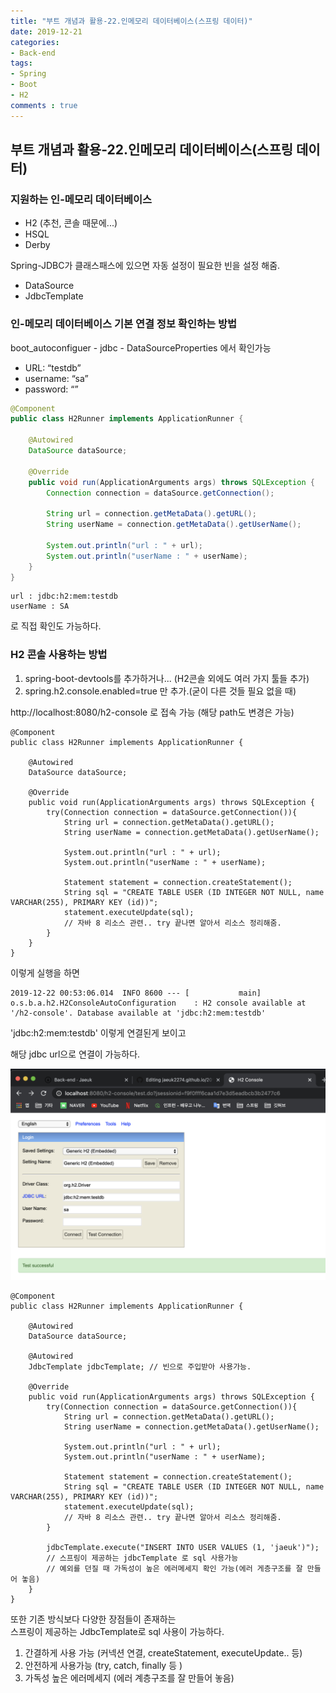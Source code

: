 ```yaml
---
title: "부트 개념과 활용-22.인메모리 데이터베이스(스프링 데이터)"
date: 2019-12-21
categories:
- Back-end
tags:
- Spring 
- Boot
- H2
comments : true
---
```


## 부트 개념과 활용-22.인메모리 데이터베이스(스프링 데이터)
### 지원하는 인-메모리 데이터베이스  
- H2 (추천, 콘솔 때문에...)
- HSQL
- Derby
  
Spring-JDBC가 클래스패스에 있으면 자동 설정이 필요한 빈을 설정 해줌.
- DataSource
- JdbcTemplate


### 인-메모리 데이터베이스 기본 연결 정보 확인하는 방법
boot_autoconfiguer - jdbc - DataSourceProperties 에서 확인가능
- URL: “testdb”
- username: “sa”
- password: “”

~~~java
@Component
public class H2Runner implements ApplicationRunner {

    @Autowired
    DataSource dataSource;

    @Override
    public void run(ApplicationArguments args) throws SQLException {
        Connection connection = dataSource.getConnection();

        String url = connection.getMetaData().getURL();
        String userName = connection.getMetaData().getUserName();

        System.out.println("url : " + url);
        System.out.println("userName : " + userName);
    }
}
~~~
~~~
url : jdbc:h2:mem:testdb
userName : SA
~~~

로 직접 확인도 가능하다.


### H2 콘솔 사용하는 방법
1. spring-boot-devtools를 추가하거나... (H2콘솔 외에도 여러 가지 툴들 추가)
2. spring.h2.console.enabled=true 만 추가.(굳이 다른 것들 필요 없을 때)          
 
http://localhost:8080/h2-console 로 접속 가능 (해당 path도 변경은 가능)

~~~
@Component
public class H2Runner implements ApplicationRunner {

    @Autowired
    DataSource dataSource;

    @Override
    public void run(ApplicationArguments args) throws SQLException {
        try(Connection connection = dataSource.getConnection()){
            String url = connection.getMetaData().getURL();
            String userName = connection.getMetaData().getUserName();

            System.out.println("url : " + url);
            System.out.println("userName : " + userName);

            Statement statement = connection.createStatement();
            String sql = "CREATE TABLE USER (ID INTEGER NOT NULL, name VARCHAR(255), PRIMARY KEY (id))";
            statement.executeUpdate(sql);
            // 자바 8 리소스 관련.. try 끝나면 알아서 리소스 정리해줌.
        }
    }
}
~~~

이렇게 실행을 하면
~~~
2019-12-22 00:53:06.014  INFO 8600 --- [           main] o.s.b.a.h2.H2ConsoleAutoConfiguration    : H2 console available at '/h2-console'. Database available at 'jdbc:h2:mem:testdb'
~~~

'jdbc:h2:mem:testdb'  이렇게 연결된게 보이고 

해당 jdbc url으로 연결이 가능하다.          

![h2console](https://github.com/jaeuk2274/jaeuk2274.github.io/blob/master/_posts/img/%EC%8A%A4%ED%94%84%EB%A7%81%20%EB%B6%80%ED%8A%B8%20%EA%B0%9C%EB%85%90%EA%B3%BC%20%ED%99%9C%EC%9A%A9/07.h2console.png?raw=true)



~~~
@Component
public class H2Runner implements ApplicationRunner {

    @Autowired
    DataSource dataSource;

    @Autowired
    JdbcTemplate jdbcTemplate; // 빈으로 주입받아 사용가능.

    @Override
    public void run(ApplicationArguments args) throws SQLException {
        try(Connection connection = dataSource.getConnection()){
            String url = connection.getMetaData().getURL();
            String userName = connection.getMetaData().getUserName();

            System.out.println("url : " + url);
            System.out.println("userName : " + userName);

            Statement statement = connection.createStatement();
            String sql = "CREATE TABLE USER (ID INTEGER NOT NULL, name VARCHAR(255), PRIMARY KEY (id))";
            statement.executeUpdate(sql);
            // 자바 8 리소스 관련.. try 끝나면 알아서 리소스 정리해줌.
        }

        jdbcTemplate.execute("INSERT INTO USER VALUES (1, 'jaeuk')");
        // 스프링이 제공하는 jdbcTemplate 로 sql 사용가능 
        // 예외를 던질 때 가독성이 높은 에러메세지 확인 가능(에러 게층구조를 잘 만들어 놓음)
    }
}
~~~

또한 기존 방식보다 다양한 장점들이 존재하는         
스프링이 제공하는 JdbcTemplate로 sql 사용이 가능하다.           

1. 간결하게 사용 가능 (커넥션 연결, createStatement, executeUpdate.. 등)     
2. 안전하게 사용가능 (try, catch, finally 등 )           
3. 가독성 높은 에러메세지 (에러 계층구조를 잘 만들어 놓음)         






